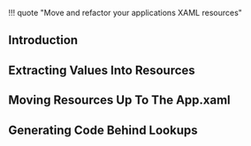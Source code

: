 !!! quote "Move and refactor your applications XAML resources"

## Introduction

## Extracting Values Into Resources

## Moving Resources Up To The App.xaml

## Generating Code Behind Lookups
